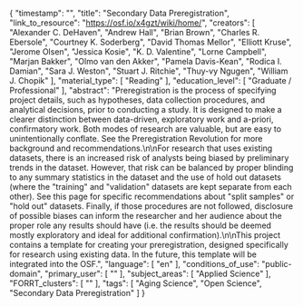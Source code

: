 {
    "timestamp": "",
    "title": "Secondary Data Preregistration",
    "link_to_resource": "https://osf.io/x4gzt/wiki/home/",
    "creators": [
        "Alexander C. DeHaven",
        "Andrew Hall",
        "Brian Brown",
        "Charles R. Ebersole",
        "Courtney K. Soderberg",
        "David Thomas Mellor",
        "Elliott Kruse",
        "Jerome Olsen",
        "Jessica Kosie",
        "K. D. Valentine",
        "Lorne Campbell",
        "Marjan Bakker",
        "Olmo van den Akker",
        "Pamela Davis-Kean",
        "Rodica I. Damian",
        "Sara J. Weston",
        "Stuart J. Ritchie",
        "Thuy-vy Ngugen",
        "William J. Chopik"
    ],
    "material_type": [
        "Reading"
    ],
    "education_level": [
        "Graduate / Professional"
    ],
    "abstract": "Preregistration is the process of specifying project details, such as hypotheses, data collection procedures, and analytical decisions, prior to conducting a study. It is designed to make a clearer distinction between data-driven, exploratory work and a-priori, confirmatory work. Both modes of research are valuable, but are easy to unintentionally conflate. See the Preregistration Revolution for more background and recommendations.\n\nFor research that uses existing datasets, there is an increased risk of analysts being biased by preliminary trends in the dataset. However, that risk can be balanced by proper blinding to any summary statistics in the dataset and the use of hold out datasets (where the \"training\" and \"validation\" datasets are kept separate from each other). See this page for specific recommendations about \"split samples\" or \"hold out\" datasets. Finally, if those procedures are not followed, disclosure of possible biases can inform the researcher and her audience about the proper role any results should have (i.e. the results should be deemed mostly exploratory and ideal for additional confirmation).\n\nThis project contains a template for creating your preregistration, designed specifically for research using existing data. In the future, this template will be integrated into the OSF.",
    "language": [
        "en"
    ],
    "conditions_of_use": "public-domain",
    "primary_user": [
        ""
    ],
    "subject_areas": [
        "Applied Science"
    ],
    "FORRT_clusters": [
        ""
    ],
    "tags": [
        "Aging Science",
        "Open Science",
        "Secondary Data Preregistration"
    ]
}